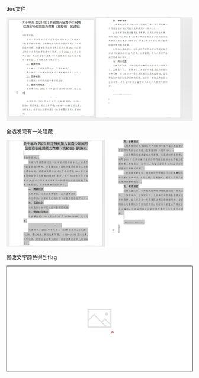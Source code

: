 doc文件

![img](./assets/wps136.jpg) 

 

全选发现有一处隐藏

![img](./assets/wps137.jpg) 

 

修改文字颜色得到flag

 

![img](./assets/wps138.jpg) 

 

 